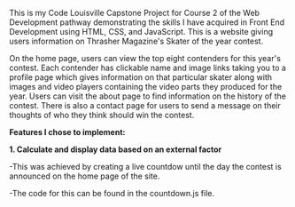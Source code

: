<space><space><space><space>This is my Code Louisville Capstone Project for Course 2 of the Web Development pathway demonstrating the skills I have acquired in Front End Development using HTML, CSS, and JavaScript. This is a website giving users information on Thrasher Magazine's Skater of the year contest.

<space><space><space><space>On the home page, users can view the top eight contenders for this year's contest. Each contender has clickable name and image links taking you to a profile page which gives information on that particular skater along with images and video players containing the video parts they produced for the year. Users can visit the about page to find information on the history of the contest. There is also a contact page for users to send a message on their thoughts of who they think should win the contest.

**Features I chose to implement:**
    
**1. Calculate and display data based on an external factor**

-This was achieved by creating a live countdow until the day the contest is announced on the home page of the site. 

-The code for this can be found in the countdown.js file. 
 